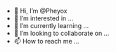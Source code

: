 - 👋 Hi, I’m @Pheyox
- 👀 I’m interested in ...
- 🌱 I’m currently learning ...
- 💞️ I’m looking to collaborate on ...
- 📫 How to reach me ...

<!---
Pheyox/Pheyox is a ✨ special ✨ repository because its `README.md` (this file) appears on your GitHub profile.
You can click the Preview link to take a look at your changes.
--->
